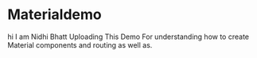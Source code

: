 # Materialdemo
hi I am Nidhi Bhatt 
Uploading This Demo For understanding how to create  Material components and routing as well as.
